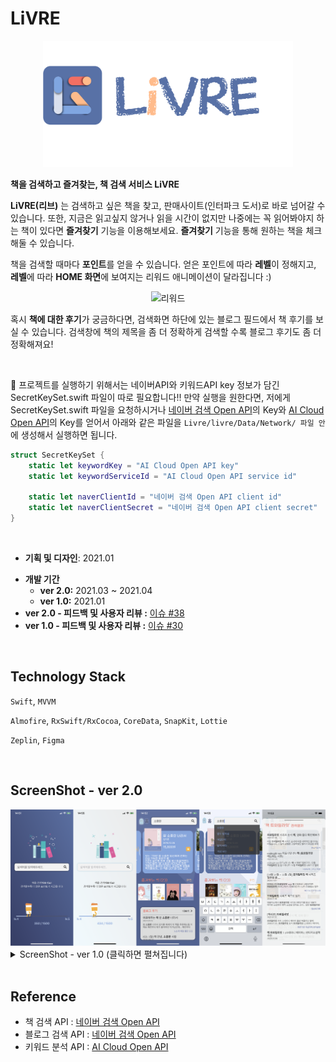 # LiVRE

<p align="center"><img src="./image/ver-2/LiVRE_logo_text.png" width="400" /></p>

**책을 검색하고 즐겨찾는, 책 검색 서비스 LiVRE**

**LiVRE(리브)** 는 검색하고 싶은 책을 찾고, 판매사이트(인터파크 도서)로 바로 넘어갈 수 있습니다. 또한, 지금은 읽고싶지 않거나 읽을 시간이 없지만 나중에는 꼭 읽어봐야지 하는 책이 있다면 **즐겨찾기** 기능을 이용해보세요. **즐겨찾기** 기능을 통해 원하는 책을 체크해둘 수 있습니다.

 

책을 검색할 때마다 **포인트**를 얻을 수 있습니다. 얻은 포인트에 따라 **레벨**이 정해지고, **레벨**에 따라 **HOME 화면**에 보여지는 리워드 애니메이션이 달라집니다 :)

 

<p align="center"><img width="300" alt="리워드" src="https://user-images.githubusercontent.com/22339322/113500548-d5692d80-9559-11eb-8239-13f013dc8d28.png"></p>

 


 

혹시 **책에 대한 후기**가 궁금하다면, 검색화면 하단에 있는 블로그 필드에서 책 후기를 보실 수 있습니다. 검색창에 책의 제목을 좀 더 정확하게 검색할 수록 블로그 후기도 좀 더 정확해져요!

<br />

🚫 프로젝트를 실행하기 위해서는 네이버API와 키워드API key 정보가 담긴 SecretKeySet.swift 파일이 따로 필요합니다!! 만약 실행을 원한다면, 저에게 SecretKeySet.swift 파일을 요청하시거나 [네이버 검색 Open API](https://developers.naver.com/docs/search/blog/)의 Key와 [AI Cloud Open API](https://www.saltlux.ai/)의 Key를 얻어서 아래와 같은 파일을 `Livre/livre/Data/Network/ 파일 안`에 생성해서 실행하면 됩니다.
```swift
struct SecretKeySet {
    static let keywordKey = "AI Cloud Open API key"
    static let keywordServiceId = "AI Cloud Open API service id"
    
    static let naverClientId = "네이버 검색 Open API client id"
    static let naverClientSecret = "네이버 검색 Open API client secret"
}
```

<br />

* **기획 및 디자인**: 2021.01
<!-- * 기획 및 디자인 : 1/14 ~ 1/17 -->
* **개발 기간**
    + **ver 2.0:** 2021.03 ~ 2021.04
    + **ver 1.0:** 2021.01
    <!-- + ver 2.0: 3/22 ~ 4/4
    + ver 1.0: 1/17 ~ 1/29 -->
* **ver 2.0 - 피드백 및 사용자 리뷰 :** [이슈 #38](https://github.com/kimhyebeen/ios-livre/issues/38)
* **ver 1.0 - 피드백 및 사용자 리뷰 :** [이슈 #30](https://github.com/kimhyebeen/ios-livre/issues/30)

<br />

## Technology Stack
`Swift`, `MVVM`

 

`Almofire`, `RxSwift/RxCocoa`, `CoreData`, `SnapKit`, `Lottie`

 

`Zeplin`, `Figma`

<br />

## ScreenShot - ver 2.0
<img src="./image/ver-2/screenshot.png" width="900" />

<details>
<summary>ScreenShot - ver 1.0 (클릭하면 펼쳐집니다)</summary>
<div markdown="1">

<img src="./image/ver-1/main-screenshot.png" width="900" />

</div>
</details>

<br />

## Reference
* 책 검색 API : [네이버 검색 Open API](https://developers.naver.com/docs/search/book/)
* 블로그 검색 API : [네이버 검색 Open API](https://developers.naver.com/docs/search/blog/)
* 키워드 분석 API : [AI Cloud Open API](https://www.saltlux.ai/)
